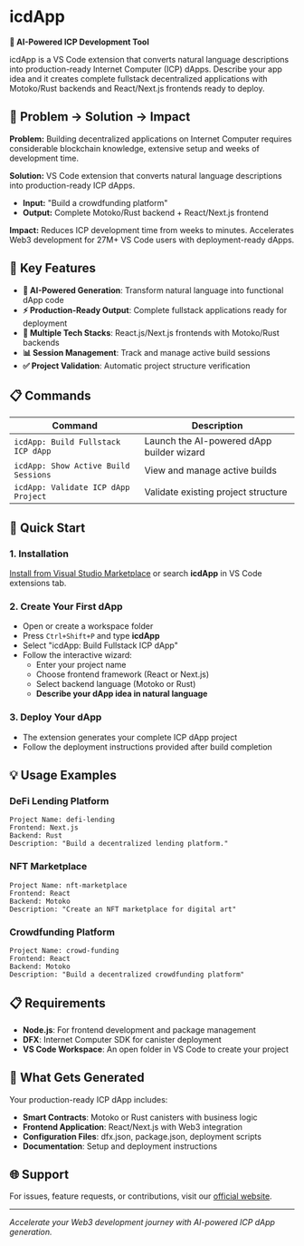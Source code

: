 # icdApp

**🤖 AI-Powered ICP Development Tool**

icdApp is a VS Code extension that converts natural language descriptions into production-ready Internet Computer (ICP) dApps. Describe your app idea and it creates complete fullstack decentralized applications with Motoko/Rust backends and React/Next.js frontends ready to deploy.

## 🎯 Problem → Solution → Impact

**Problem:** Building decentralized applications on Internet Computer requires considerable blockchain knowledge, extensive setup and weeks of development time.

**Solution:** VS Code extension that converts natural language descriptions into production-ready ICP dApps.
- **Input:** "Build a crowdfunding platform" 
- **Output:** Complete Motoko/Rust backend + React/Next.js frontend

**Impact:** Reduces ICP development time from weeks to minutes. Accelerates Web3 development for 27M+ VS Code users with deployment-ready dApps.

## 🚀 Key Features

- **🤖 AI-Powered Generation**: Transform natural language into functional dApp code
- **⚡ Production-Ready Output**: Complete fullstack applications ready for deployment
- **🔧 Multiple Tech Stacks**: React.js/Next.js frontends with Motoko/Rust backends
- **📊 Session Management**: Track and manage active build sessions
- **✅ Project Validation**: Automatic project structure verification

## 📋 Commands

| Command | Description |
|---------|-------------|
| `icdApp: Build Fullstack ICP dApp` | Launch the AI-powered dApp builder wizard |
| `icdApp: Show Active Build Sessions` | View and manage active builds |
| `icdApp: Validate ICP dApp Project` | Validate existing project structure |

## 🚀 Quick Start

### 1. Installation
[Install from Visual Studio Marketplace](https://marketplace.visualstudio.com/items?itemName=raseai.icdapp) or search **icdApp** in VS Code extensions tab.

### 2. Create Your First dApp
- Open or create a workspace folder
- Press `Ctrl+Shift+P` and type **icdApp**
- Select "icdApp: Build Fullstack ICP dApp"
- Follow the interactive wizard:
  - Enter your project name
  - Choose frontend framework (React or Next.js)
  - Select backend language (Motoko or Rust)
  - **Describe your dApp idea in natural language**

### 3. Deploy Your dApp
- The extension generates your complete ICP dApp project
- Follow the deployment instructions provided after build completion

## 💡 Usage Examples

### DeFi Lending Platform
```
Project Name: defi-lending
Frontend: Next.js
Backend: Rust
Description: "Build a decentralized lending platform."
```

### NFT Marketplace
```
Project Name: nft-marketplace
Frontend: React
Backend: Motoko
Description: "Create an NFT marketplace for digital art"
```

### Crowdfunding Platform
```
Project Name: crowd-funding
Frontend: React
Backend: Motoko
Description: "Build a decentralized crowdfunding platform"
```

## 📋 Requirements

- **Node.js**: For frontend development and package management
- **DFX**: Internet Computer SDK for canister deployment
- **VS Code Workspace**: An open folder in VS Code to create your project

## 🔧 What Gets Generated

Your production-ready ICP dApp includes:
- **Smart Contracts**: Motoko or Rust canisters with business logic
- **Frontend Application**: React/Next.js with Web3 integration
- **Configuration Files**: dfx.json, package.json, deployment scripts
- **Documentation**: Setup and deployment instructions

## 🌐 Support

For issues, feature requests, or contributions, visit our [official website](https://g53tt-xyaaa-aaaam-aenbq-cai.icp0.io/#).

---

*Accelerate your Web3 development journey with AI-powered ICP dApp generation.*